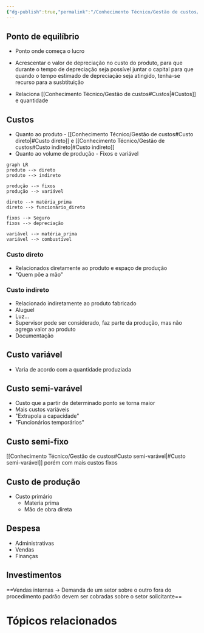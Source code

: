 ```yaml
---
{"dg-publish":true,"permalink":"/Conhecimento Técnico/Gestão de custos/","created":"","updated":""}
---
```


## Ponto de equilíbrio
- Ponto onde começa o lucro

- Acrescentar o valor de depreciação no custo do produto, para que durante o tempo de depreciação seja possível juntar o capital para que quando o tempo estimado de depreciação seja atingido, tenha-se recurso para a susbtituição

-  Relaciona [[Conhecimento Técnico/Gestão de custos#Custos\|#Custos]] e quantidade

## Custos
- Quanto ao produto - [[Conhecimento Técnico/Gestão de custos#Custo direto\|#Custo direto]] e [[Conhecimento Técnico/Gestão de custos#Custo indireto\|#Custo indireto]]
- Quanto ao volume de produção -  Fixos e variável

```mermaid
graph LR
produto --> direto
produto --> indireto

produção --> fixos
produção --> variável

direto --> matéria_prima
direto --> funcionário_direto

fixos --> Seguro
fixos --> depreciação

variável --> matéria_prima
variável --> combustível
```

### Custo direto
- Relacionados diretamente ao produto e espaço de produção
- "Quem põe a mão"

### Custo indireto
- Relacionado indiretamente ao produto fabricado
- Aluguel
- Luz...
- Supervisor pode ser considerado, faz parte da produção, mas não agrega valor ao produto
- Documentação

## Custo variável
- Varia de acordo com a quantidade produziada

## Custo semi-varável
- Custo que a partir de determinado ponto se torna maior
- Mais custos variáveis
- "Extrapola a capacidade"
- "Funcionários temporários"

## Custo semi-fixo
[[Conhecimento Técnico/Gestão de custos#Custo semi-varável\|#Custo semi-varável]] porém com mais custos fixos

## Custo de produção
 - Custo primário
	 - Materia prima
	 - Mão de obra direta
	 
## Despesa
- Administrativas
- Vendas
- Finanças

## Investimentos



==Vendas internas -> Demanda de um setor sobre o outro fora do procedimento padrão devem ser cobradas sobre o setor solicitante==
# Tópicos relacionados